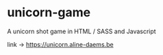 # unicorn-game


A unicorn shot game in HTML / SASS and Javascript

link -> https://unicorn.aline-daems.be

